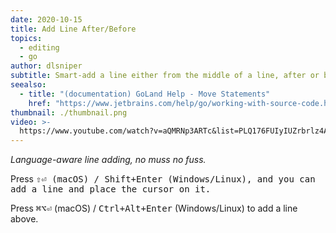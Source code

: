 ```yaml
---
date: 2020-10-15
title: Add Line After/Before
topics:
  - editing
  - go
author: dlsniper
subtitle: Smart-add a line either from the middle of a line, after or before the current line.
seealso:
  - title: "(documentation) GoLand Help - Move Statements"
    href: "https://www.jetbrains.com/help/go/working-with-source-code.html#move-statements"
thumbnail: ./thumbnail.png
video: >-
  https://www.youtube.com/watch?v=aQMRNp3ARTc&list=PLQ176FUIyIUZrbrlz4AY1V8VzBJKZyVlW&index=8
---
```


_Language-aware line adding, no muss no fuss._

Press <kbd>⇧⏎</bd> (macOS) / <kbd>Shift+Enter</kbd> (Windows/Linux), and you can add a line and place the cursor on it.

Press <kbd>⌘⌥⏎</kbd> (macOS) / <kbd>Ctrl+Alt+Enter</kbd> (Windows/Linux) to add a line above.

